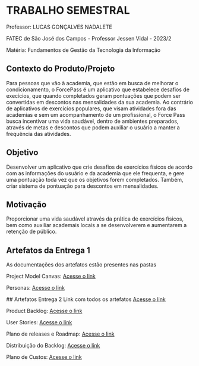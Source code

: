 # TRABALHO SEMESTRAL

Professor: LUCAS GONÇALVES NADALETE

FATEC de São José dos Campos - Professor Jessen Vidal - 2023/2

Matéria: Fundamentos de Gestão da Tecnologia da Informação

## Contexto do Produto/Projeto
Para pessoas que vão à academia, que estão em busca de melhorar o condicionamento, o ForcePass é um aplicativo que estabelece desafios de execícios, que quando completados geram pontuações que podem ser convertidas em descontos nas mensalidades da sua academia. Ao contrário de aplicativos de exercícios populares, que visam atividades fora das academias e sem um acompanhamento de um profissional, o Force Pass busca incentivar uma vida saudável, dentro de ambientes preparados, através de metas e descontos que podem auxiliar o usuário a manter a frequência das atividades.


## Objetivo
Desenvolver um aplicativo que crie desafios de exercícios físicos de acordo com as informações do usuário e da academia que ele frequenta, e gere uma pontuação toda vez que os objetivos forem completados. Também, criar sistema de pontuação para descontos em mensalidades.

## Motivação
Proporcionar uma vida saudável através da prática de exercícios físicos, bem como auxiliar academais locais a se desenvolverem e aumentarem a retenção de público.

## Artefatos da Entrega 1
As documentações dos artefatos estão presentes nas pastas
<p>Project Model Canvas: <a href="https://github.com/FelipeASousa/trabalho_semestral_FGTI/tree/main/Canvas">Acesse o link</a></p>
<p>Personas: <a href="https://github.com/FelipeASousa/trabalho_semestral_FGTI/tree/main/Personas">Acesse o link</a></p>
## Artefatos Entrega 2
Link com todos os artefatos  <a href="https://github.com/FelipeASousa/trabalho_semestral_FGTI/blob/main/Entrega2/Entrega2_FGTI.xlsx">Acesse o link</a>
<p>Product Backlog: <a href="https://github.com/FelipeASousa/trabalho_semestral_FGTI/tree/main/Product%20Backlog">Acesse o link</a></p>
<p>User Stories: <a href="https://github.com/FelipeASousa/trabalho_semestral_FGTI/tree/main/User%20Stories">Acesse o link</a></p>
<p>Plano de releases e Roadmap: <a href="https://github.com/FelipeASousa/trabalho_semestral_FGTI/tree/main/Releases_RoadMap">Acesse o link</a></p>
<p>Distribuição do Backlog: <a href="https://github.com/FelipeASousa/trabalho_semestral_FGTI/tree/main/DistribuicaoBacklog">Acesse o link</a></p>
<p>Plano de Custos: <a href="https://github.com/FelipeASousa/trabalho_semestral_FGTI/tree/main/PlanoDeCustos">Acesse o link</a></p>

